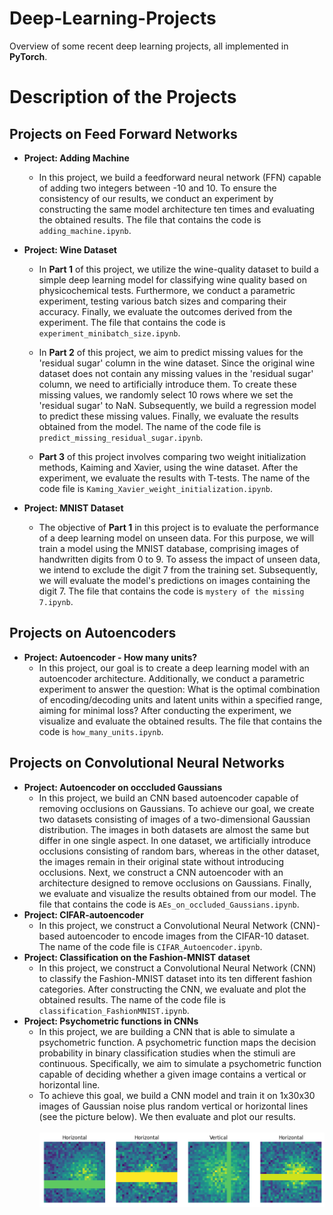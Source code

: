 # Deep-Learning-Projects
Overview of some recent deep learning projects, all implemented in **PyTorch**.


# Description of the Projects

## Projects on Feed Forward Networks

- **Project: Adding Machine**
  + In this project, we build a feedforward neural network (FFN) capable of adding two integers between -10 and 10. To ensure the consistency of our results, we conduct an experiment by constructing the same model architecture ten times and evaluating the obtained results. The file that contains the code is  ``adding_machine.ipynb``.

      
- **Project: Wine Dataset**
    +  In **Part 1** of this project, we utilize the wine-quality dataset to build a simple deep learning model for classifying wine quality based on physicochemical tests. Furthermore, we conduct a parametric experiment, testing various batch sizes and comparing their accuracy. Finally, we evaluate the outcomes derived from the experiment. The file that contains the code is ``experiment_minibatch_size.ipynb``.
       
    +  In **Part 2** of this project, we aim to predict missing values for the 'residual sugar' column in the wine dataset. Since the original wine dataset does not contain any missing values in the 'residual sugar' column, we need to artificially introduce them. To create these missing values, we randomly select 10 rows where we set the 'residual sugar' to NaN. Subsequently, we build a regression model to predict these missing values. Finally, we evaluate the results obtained from the model. The name of the code file is ``predict_missing_residual_sugar.ipynb``.
      
    +  **Part 3** of this project involves comparing two weight initialization methods, Kaiming and Xavier, using the wine dataset. After the experiment, we evaluate the results with T-tests. The name of the code file is ``Kaming_Xavier_weight_initialization.ipynb``.
 

- **Project: MNIST Dataset**
   + The objective of **Part 1** in this project is to evaluate the performance of a deep learning model on unseen data. For this purpose, we will train a model using the MNIST database, comprising images of handwritten digits from 0 to 9. To assess the impact of unseen data, we intend to exclude the digit 7 from the training set. Subsequently, we will evaluate the model's predictions on images containing the digit 7. The file that contains the code is ``mystery of the missing 7.ipynb``.
 
## Projects on Autoencoders

- **Project: Autoencoder - How many units?**
  +  In this project, our goal is to create a deep learning model with an autoencoder architecture. Additionally, we conduct a parametric experiment to answer the question: What is the optimal combination of encoding/decoding units and latent units within a specified range, aiming for minimal loss? After conducting the experiment, we visualize and evaluate the obtained results. The file that contains the code is ``how_many_units.ipynb``.

## Projects on Convolutional Neural Networks
- **Project: Autoencoder on occcluded Gaussians**
  +  In this project, we build an CNN based autoencoder capable of removing occlusions on Gaussians. To achieve our goal, we create two datasets consisting of images of a two-dimensional Gaussian distribution. The images in both datasets are almost the same but differ in one single aspect. In one dataset, we artificially introduce occlusions consisting of random bars, whereas in the other dataset, the images remain in their original state without introducing occlusions. Next, we construct a CNN autoencoder with an architecture designed to remove occlusions on Gaussians. Finally, we evaluate and visualize the results obtained from our model. The file that contains the code is ``AEs_on_occluded_Gaussians.ipynb``.
- **Project: CIFAR-autoencoder**
  + In this project, we construct a Convolutional Neural Network (CNN)-based autoencoder to encode images from the CIFAR-10 dataset. The name of the code file is `CIFAR_Autoencoder.ipynb`.
- **Project: Classification on the Fashion-MNIST dataset**
  + In this project, we construct a Convolutional Neural Network (CNN) to classify the Fashion-MNIST dataset into its ten different fashion categories. After constructing the CNN, we evaluate and plot the obtained results. The name of the code file is `classification_FashionMNIST.ipynb`.
- **Project: Psychometric functions in CNNs**
  + In this project, we are building a CNN that is able to simulate a psychometric function. A psychometric function maps the decision probability in binary classification studies when the stimuli are continuous. Specifically, we aim to simulate a psychometric function capable of deciding whether a given image contains a vertical or horizontal line.
  + To achieve this goal, we build a CNN model and train it on 1x30x30 images of Gaussian noise plus random vertical or horizontal lines (see the picture below). We then evaluate and plot our results.
<br/><br/>
![](images/guassians_with_horizontal_vertical_lines.png)


  
